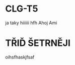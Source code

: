 

# CLG-T5



ja taky
hiiiiii
 hfh
 Ahoj Ami
 


<html>

<head>
<title>tridsetrneji</title>
</head>

<body>
<div>
<h1>TŘIĎ ŠETRNĚJI</h1>
</div>
</body>

</html>

oihsfhaskjfsaf